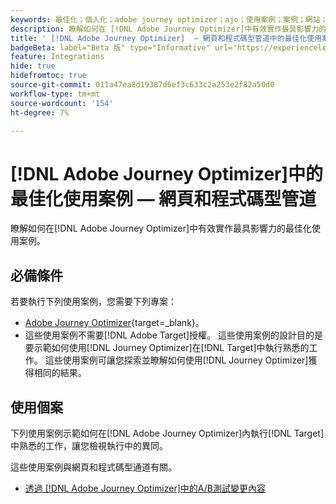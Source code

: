 ```yaml
---
keywords: 最佳化；個人化；adobe journey optimizer；ajo；使用案例；案例；網站；程式碼型
description: 瞭解如何在 [!DNL Adobe Journey Optimizer]中有效實作最具影響力的最佳化使用案例。
title: ' [!DNL Adobe Journey Optimizer]  — 網頁和程式碼型管道中的最佳化使用案例'
badgeBeta: label="Beta 版" type="Informative" url="https://experienceleague.adobe.com/docs/target/using/introduction/intro.html#beta newtab=true" tooltip=" [!DNL Adobe Target] 有哪些 Beta 版功能。"
feature: Integrations
hide: true
hidefromtoc: true
source-git-commit: 011a47ea8d19387d6ef3c633c2a253e2f82a50d0
workflow-type: tm+mt
source-wordcount: '154'
ht-degree: 7%

---
```


# [!DNL Adobe Journey Optimizer]中的最佳化使用案例 — 網頁和程式碼型管道

瞭解如何在[!DNL Adobe Journey Optimizer]中有效實作最具影響力的最佳化使用案例。

## 必備條件

若要執行下列使用案例，您需要下列專案：

* [Adobe Journey Optimizer](https://experienceleague.adobe.com/en/docs/journey-optimizer/using/get-started/get-started){target=_blank}。
* 這些使用案例不需要[!DNL Adobe Target]授權。 這些使用案例的設計目的是要示範如何使用[!DNL Journey Optimizer]在[!DNL Target]中執行熟悉的工作。 這些使用案例可讓您探索並瞭解如何使用[!DNL Journey Optimizer]獲得相同的結果。

## 使用個案

下列使用案例示範如何在[!DNL Adobe Journey Optimizer]內執行[!DNL Target]中熟悉的工作，讓您檢視執行中的異同。

這些使用案例與網頁和程式碼型通道有關。

* [透過 [!DNL Adobe Journey Optimizer]中的A/B測試變更內容](/help/main/c-integrating-target-with-mac/ajo/content-change-using-ajo.md)